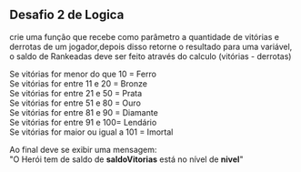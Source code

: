 ## Desafio 2 de Logica 

crie uma função que recebe como parâmetro a quantidade de vitórias e derrotas de um jogador,depois disso retorne o resultado para uma variável, o saldo de Rankeadas deve ser feito através do calculo (vitórias - derrotas) 

Se vitórias for menor do que 10 = Ferro  
Se vitórias for entre 11 e 20 = Bronze  
Se vitórias for entre 21 e 50 = Prata  
Se vitórias for entre 51 e 80 = Ouro  
Se vitórias for entre 81 e 90 = Diamante  
Se vitórias for entre 91 e 100= Lendário  
Se vitórias for maior ou igual a 101 = Imortal

Ao final deve se exibir uma mensagem:  
"O Herói tem de saldo de **saldoVitorias** está no nível de **nivel**"

